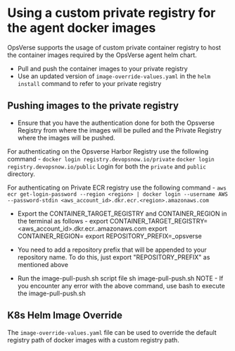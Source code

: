 # Using a custom private registry for the agent docker images
OpsVerse supports the usage of custom private container registry to host the container images required by the OpsVerse agent helm chart.

* Pull and push the container images to your private registry
* Use an updated version of `image-override-values.yaml` in the `helm install` command to refer to your private registry

## Pushing images to the private registry

* Ensure that you have the authentication done for both the Opsverse Registry from where the images will be pulled and the Private Registry where the images will be pushed.

For authenticating on the Opsverse Harbor Registry use the following command - 
`docker login registry.devopsnow.io/private`
`docker login registry.devopsnow.io/public`
Login for both the `private` and `public` directory.

For authenticating on Private ECR registry use the following command - 
`aws ecr get-login-password --region <region> | docker login --username AWS --password-stdin <aws_account_id>.dkr.ecr.<region>.amazonaws.com`

* Export the CONTAINER_TARGET_REGISTRY and CONTAINER_REGION in the terminal as follows - 
export CONTAINER_TARGET_REGISTRY=<aws_account_id>.dkr.ecr.<region>.amazonaws.com
export CONTAINER_REGION=<region>
export REPOSITORY_PREFIX=<your-repository-prefix>_opsverse

* You need to add a repository prefix that will be appended to your repository name. To do this, just export "REPOSITORY_PREFIX" as mentioned above 

* Run the image-pull-push.sh script file 
sh image-pull-push.sh
NOTE - If you encounter any error with the above command, use bash to execute the image-pull-push.sh

## K8s Helm Image Override
The `image-override-values.yaml` file can be used to override the default registry path of docker images with a custom registry path.